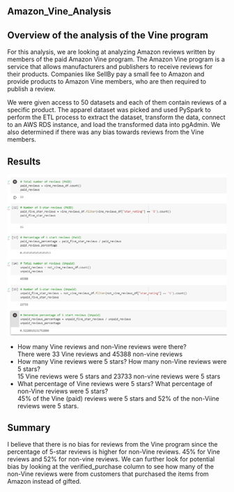 ## Amazon_Vine_Analysis

## Overview of the analysis of the Vine program
For this analysis, we are looking at analyzing Amazon reviews written by members of the paid Amazon Vine program. The Amazon Vine program is a service that allows manufacturers and publishers to receive reviews for their products. Companies like SellBy pay a small fee to Amazon and provide products to Amazon Vine members, who are then required to publish a review.

We were given access to 50 datasets and each of them contain reviews of a specific product. The apparel dataset was picked and used PySpark to perform the ETL process to extract the dataset, transform the data, connect to an AWS RDS instance, and load the transformed data into pgAdmin. 
We also determined if there was any bias towards reviews from the Vine members.

## Results
![results](/image1.png)
* How many Vine reviews and non-Vine reviews were there? </br>
There were 33 Vine reviews and 45388 non-vine reviews 
* How many Vine reviews were 5 stars? How many non-Vine reviews were 5 stars?</br>
15 Vine reviews were 5 stars and 23733 non-vine reviews were 5 stars
* What percentage of Vine reviews were 5 stars? What percentage of non-Vine reviews were 5 stars?</br>
45% of the Vine (paid) reviews were 5 stars and 52% of the non-Viine reviews were 5 stars. 


## Summary
I believe that there is no bias for reviews from the Vine program since the percentage of 5-star reviews is higher for non-Vine reviews. 45% for Vine reviews and 52% for non-vine reviews. 
We can further look for potential bias by looking at the verified_purchase column to see how many of the non-Vine reviews were from customers that purchased the items from Amazon instead of gifted. 
